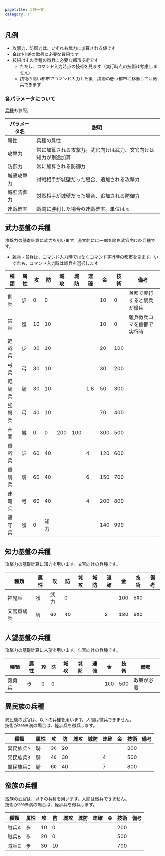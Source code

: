 ```yaml
---
pagetitle: 兵種一覧
category: 3
---
```


## 凡例

* 攻撃力、防御力は、いずれも武力に加算される値です
* 金は1小隊の徴兵に必要な費用です
* 技術はその兵種の徴兵に必要な都市技術です
  * ただし、コマンド入力時点の技術を見ます（実行時点の技術は考慮しません）
  * 技術の高い都市でコマンド入力した後、技術の低い都市に移動しても徴兵できます

### 各パラメータについて

[兵種](dip-soldier.html)も参照。

| パラメータ名 | 説明 |
| -- | -- |
| 属性 | 兵種の属性 |
| 攻撃力 | 常に加算される攻撃力。武官向けは武力、文官向けは知力が別途加算 |
| 防御力 | 常に加算される防御力 |
| 城壁攻撃力 | 対戦相手が城壁だった場合、追加される攻撃力 |
| 城壁防御力 | 対戦相手が城壁だった場合、追加される防御力 |
| 連戦確率 | 戦闘に勝利した場合の連戦確率。単位は `%` |

## 武力基盤の兵種

攻撃力の基礎計算に武力を用います。基本的には一部を除き武官向けの兵種です。

* 雑兵・禁兵は、コマンド入力時ではなくコマンド実行時の都市を見ます。いずれも、コマンド入力時は雑兵を選択します

| 種類 | 属性 | 攻 | 防 | 城攻 | 城防 | 連確 | 金 | 技術 | 備考 |
| -- | -- | -- | -- | -- | -- | -- | -- | -- | -- |
| 剣兵 | 歩 | 0 | 0 | | | | 10 | 0 | 首都で実行すると禁兵が徴兵 |
| 禁兵 | 護 | 10 | 10 | | | | 10 | 0 | 雑兵徴兵コマを首都で実行時 |
| 軽戟兵 | 歩 | 30 | 10 | | | | 20 | 100 | |
| 弓兵 | 弓 | 30 | 10 | | | | 30 | 200 | |
| 軽騎兵 | 騎 | 30 | 10 | | | 1.8 | 50 | 300 | |
| 強弩兵 | 弓 | 40 | 10 | | | | 70 | 400 | |
| 井闌 | 城 | 0 | 0 | 200 | 100 | | 300 | 500 | |
| 重戟兵 | 歩 | 60 | 40 | | | 4 | 120 | 600 | |
| 重騎兵 | 騎 | 60 | 40 | | | 6 | 150 | 700 | |
| 連弩兵 | 弓 | 60 | 40 | | | 4 | 200 | 800 |
| 壁守兵 | 護 | 0 | 知力 | | | | 140 | 999 | |

## 知力基盤の兵種

攻撃力の基礎計算に知力を用います。文官向けの兵種です。

| 種類 | 属性 | 攻 | 防 | 城攻 | 城防 | 連確 | 金 | 技術 | 備考 |
| -- | -- | -- | -- | -- | -- | -- | -- | -- | -- |
| 神鬼兵 | 護 | 武力 | 0 | | | | 100 | 500 | |
| 文官重騎兵 | 騎 | 60 | 40 | | | 2 | 180 | 900 | |

## 人望基盤の兵種

攻撃力の基礎計算に人望を用います。仁官向けの兵種です。

| 種類 | 属性 | 攻 | 防 | 城攻 | 城防 | 連確 | 金 | 技術 | 備考 |
| -- | -- | -- | -- | -- | -- | -- | -- | -- | -- |
| 義勇兵 | 歩 | 0 | 0 | | | | 100 | 500 | 政策が必要 |

## 異民族の兵種

異民族の武官は、以下の兵種を用います。人間は徴兵できません。  
技術が`200`未満の場合は、軽歩兵を徴兵します。

| 種類 | 属性 | 攻 | 防 | 城攻 | 城防 | 連確 | 金 | 技術 | 備考 |
| -- | -- | -- | -- | -- | -- | -- | -- | -- | -- |
| 異民族兵A | 騎 | 30 | 20 | | | | | 200 | |
| 異民族兵B | 騎 | 40 | 30 | | | 4 | | 500 | |
| 異民族兵C | 騎 | 60 | 40 | | | 7 | | 800 | |

## 蛮族の兵種

蛮族の武官は、以下の兵種を用います。人間は徴兵できません。  
技術が`200`未満の場合は、軽歩兵を徴兵します。

| 種類 | 属性 | 攻 | 防 | 城攻 | 城防 | 連確 | 金 | 技術 | 備考 |
| -- | -- | -- | -- | -- | -- | -- | -- | -- | -- |
| 賊兵A | 歩 | 10 | 0 | | | | | 200 | |
| 賊兵B | 歩 | 20 | 0 | | | | | 500 | |
| 賊兵C | 歩 | 30 | 10 | | | | | 700 | |
